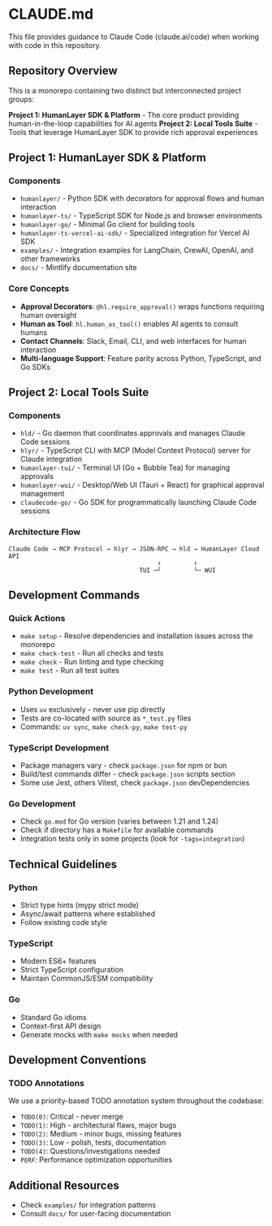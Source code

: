 # CLAUDE.md

This file provides guidance to Claude Code (claude.ai/code) when working with code in this repository.

## Repository Overview

This is a monorepo containing two distinct but interconnected project groups:

**Project 1: HumanLayer SDK & Platform** - The core product providing human-in-the-loop capabilities for AI agents
**Project 2: Local Tools Suite** - Tools that leverage HumanLayer SDK to provide rich approval experiences

## Project 1: HumanLayer SDK & Platform

### Components
- `humanlayer/` - Python SDK with decorators for approval flows and human interaction
- `humanlayer-ts/` - TypeScript SDK for Node.js and browser environments
- `humanlayer-go/` - Minimal Go client for building tools
- `humanlayer-ts-vercel-ai-sdk/` - Specialized integration for Vercel AI SDK
- `examples/` - Integration examples for LangChain, CrewAI, OpenAI, and other frameworks
- `docs/` - Mintlify documentation site

### Core Concepts
- **Approval Decorators**: `@hl.require_approval()` wraps functions requiring human oversight
- **Human as Tool**: `hl.human_as_tool()` enables AI agents to consult humans
- **Contact Channels**: Slack, Email, CLI, and web interfaces for human interaction
- **Multi-language Support**: Feature parity across Python, TypeScript, and Go SDKs

## Project 2: Local Tools Suite

### Components
- `hld/` - Go daemon that coordinates approvals and manages Claude Code sessions
- `hlyr/` - TypeScript CLI with MCP (Model Context Protocol) server for Claude integration
- `humanlayer-tui/` - Terminal UI (Go + Bubble Tea) for managing approvals
- `humanlayer-wui/` - Desktop/Web UI (Tauri + React) for graphical approval management
- `claudecode-go/` - Go SDK for programmatically launching Claude Code sessions

### Architecture Flow
```
Claude Code → MCP Protocol → hlyr → JSON-RPC → hld → HumanLayer Cloud API
                                         ↑         ↑
                                    TUI ─┘         └─ WUI
```

## Development Commands

### Quick Actions
- `make setup` - Resolve dependencies and installation issues across the monorepo
- `make check-test` - Run all checks and tests
- `make check` - Run linting and type checking
- `make test` - Run all test suites

### Python Development
- Uses `uv` exclusively - never use pip directly
- Tests are co-located with source as `*_test.py` files
- Commands: `uv sync`, `make check-py`, `make test-py`

### TypeScript Development
- Package managers vary - check `package.json` for npm or bun
- Build/test commands differ - check `package.json` scripts section
- Some use Jest, others Vitest, check `package.json` devDependencies

### Go Development
- Check `go.mod` for Go version (varies between 1.21 and 1.24)
- Check if directory has a `Makefile` for available commands
- Integration tests only in some projects (look for `-tags=integration`)

## Technical Guidelines

### Python
- Strict type hints (mypy strict mode)
- Async/await patterns where established
- Follow existing code style

### TypeScript
- Modern ES6+ features
- Strict TypeScript configuration
- Maintain CommonJS/ESM compatibility

### Go
- Standard Go idioms
- Context-first API design
- Generate mocks with `make mocks` when needed

## Development Conventions

### TODO Annotations

We use a priority-based TODO annotation system throughout the codebase:

- `TODO(0)`: Critical - never merge
- `TODO(1)`: High - architectural flaws, major bugs
- `TODO(2)`: Medium - minor bugs, missing features
- `TODO(3)`: Low - polish, tests, documentation
- `TODO(4)`: Questions/investigations needed
- `PERF`: Performance optimization opportunities

## Additional Resources
- Check `examples/` for integration patterns
- Consult `docs/` for user-facing documentation
